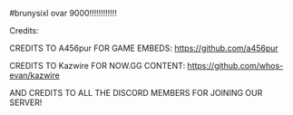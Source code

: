 #brunysixl ovar 9000!!!!!!!!!!!!

Credits:

CREDITS TO A456pur FOR GAME EMBEDS: https://github.com/a456pur

CREDITS TO Kazwire FOR NOW.GG CONTENT: https://github.com/whos-evan/kazwire

AND CREDITS TO ALL THE DISCORD MEMBERS FOR JOINING OUR SERVER!
